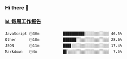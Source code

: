 ### Hi there 👋

<!-- waka-box start -->
### <a href="https://gist.github.com/b3f90cfdb958d2401b019f821c34c859" target="_blank">📊 每周工作报告</a>
```text
JavaScript 🕓30m           █████████▊░░░░░░░░░░░ 46.5%
Other      🕓18m           ██████░░░░░░░░░░░░░░░ 28.6%
JSON       🕓11m           ███▋░░░░░░░░░░░░░░░░░ 17.4%
Markdown   🕓4m            █▌░░░░░░░░░░░░░░░░░░░  7.5%
```
<!-- waka-box end -->

<!--
**yiningv/yiningv** is a ✨ _special_ ✨ repository because its `README.md` (this file) appears on your GitHub profile.
Here are some ideas to get you started:
- 🔭 I’m currently working on ...
- 🌱 I’m currently learning ...
- 👯 I’m looking to collaborate on ...
- 🤔 I’m looking for help with ...
- 💬 Ask me about ...
- 📫 How to reach me: ...
- 😄 Pronouns: ...
- ⚡ Fun fact: ...
-->
